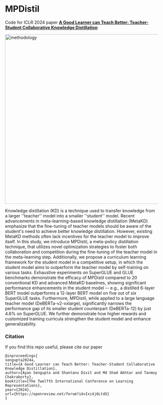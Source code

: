 # MPDistil
Code for ICLR 2024 paper **[A Good Learner can Teach Better: Teacher-Student Collaborative Knowledge Distillation](https://openreview.net/forum?id=Ixi4j6LtdX)**

<img width="560" alt="methodology" src="https://github.com/notmyname16/MPDistil/assets/88495622/e9444194-08fd-43ad-880b-94232302f449">


Knowledge distillation (KD) is a technique used to transfer knowledge from a larger ''teacher'' model into a smaller ''student'' model. Recent advancements in meta-learning-based knowledge distillation (MetaKD) emphasize that the fine-tuning of teacher models should be aware of the student's need to achieve better knowledge distillation. However, existing MetaKD methods often lack incentives for the teacher model to improve itself. In this study, we introduce MPDistil, a meta-policy distillation technique, that utilizes novel optimization strategies to foster both collaboration and competition during the fine-tuning of the teacher model in the meta-learning step. Additionally, we propose a curriculum learning framework for the student model in a competitive setup, in which the student model aims to outperform the teacher model by self-training on various tasks. Exhaustive experiments on SuperGLUE and GLUE benchmarks demonstrate the efficacy of MPDistil compared to 20 conventional KD and advanced MetaKD baselines, showing significant performance enhancements in the student model -- e.g., a distilled 6-layer BERT model outperforms a 12-layer BERT model on five out of six SuperGLUE tasks. Furthermore, MPDistil, while applied to a large language teacher model (DeBERTa-v2-xxlarge), significantly narrows the performance gap of its smaller student counterpart (DeBERTa-12) by just 4.6% on SuperGLUE. We further demonstrate how higher rewards and customized training curricula strengthen the student model and enhance generalizability.
 
### Citation
If you find this repo useful, please cite our paper
```
@inproceedings{
sengupta2024a,
title={A Good Learner can Teach Better: Teacher-Student Collaborative Knowledge Distillation},
author={Ayan Sengupta and Shantanu Dixit and Md Shad Akhtar and Tanmoy Chakraborty},
booktitle={The Twelfth International Conference on Learning Representations},
year={2024},
url={https://openreview.net/forum?id=Ixi4j6LtdX}
}
```
